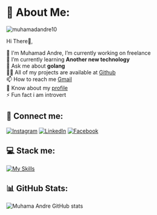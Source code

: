 # 💫 About Me:
<p align="left"> <img src="https://komarev.com/ghpvc/?username=muhamadandre10&label=Profile%20views&color=0e75b6&style=flat" alt="muhamadandre10" /> </p> 
Hi There👋, <br>

🔭 I'm Muhamad Andre, I’m currently working on freelance <br>
🌱 I’m currently learning **Another new technology** <br>
💬 Ask me about **golang** <br>
👨‍💻 All of my projects are available at [Github](https://github.com/MuhamadAndre10/) <br>
📫 How to reach me [Gmail](https://mail.google.com/mail/u/0/#inbox?compose=new) <br>
📄 Know about my [profile](https://drive.google.com/file/d/1VgaYoOtYTF0odRnU2PRe0N1oZ_UXUOvb/view?usp=drive_link) <br>
⚡ Fun fact i am introvert <br>

## 🍵 Connect me:

[![Instagram](https://img.shields.io/badge/Instagram-E4405F?style=for-the-badge&logo=instagram&logoColor=white)](https://www.instagram.com/mndre.03) 
[![LinkedIn](https://img.shields.io/badge/LinkedIn-0077B5?style=for-the-badge&logo=linkedin&logoColor=white)](https://linkedin.com/in/muhamad-andre-6b0746212)
[![Facebook](https://img.shields.io/badge/Facebook-1877F2?style=for-the-badge&logo=facebook&logoColor=white)](https://web.facebook.com/andre.priyanto.545)

## 💻 Stack me:

[![My Skills](https://skillicons.dev/icons?i=go,git,vscode,html)]()



## 📊 GitHub Stats:
![Muhama Andre GitHub stats](https://github-readme-stats.vercel.app/api?username=muhamadAndre10&show_icons=true&theme=tokyonight)


